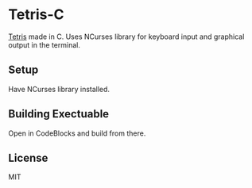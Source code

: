# Tetris-C

[Tetris](https://en.wikipedia.org/wiki/Tetris) made in C. Uses NCurses library for keyboard input and graphical output in the terminal.

## Setup

Have NCurses library installed.

## Building Exectuable

Open in CodeBlocks and build from there.

## License

MIT
